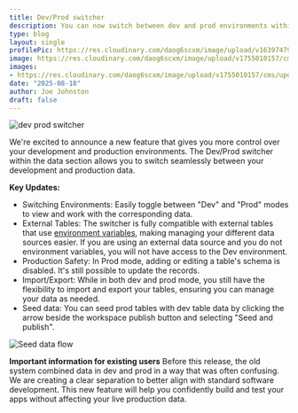 ```yaml
---
title: Dev/Prod switcher
description: You can now switch between dev and prod environments within the data section.
type: blog
layout: single
profilePic: https://res.cloudinary.com/daog6scxm/image/upload/v1639747995/cms/joe_illustration_gray_bg_e97wdl.jpg
image: https://res.cloudinary.com/daog6scxm/image/upload/v1755010157/cms/updates/dev%20prod%20switcher/prod_mcmfua.png
images:
- https://res.cloudinary.com/daog6scxm/image/upload/v1755010157/cms/updates/dev%20prod%20switcher/prod_mcmfua.png
date: "2025-08-18"
author: Joe Johnston
draft: false
---
```


![dev prod switcher](https://res.cloudinary.com/daog6scxm/image/upload/v1755010157/cms/updates/dev%20prod%20switcher/prod_mcmfua.webp)

We're excited to announce a new feature that gives you more control over your development and production environments. The Dev/Prod switcher within the data section allows you to switch seamlessly between your development and production data.

**Key Updates:**
- Switching Environments: Easily toggle between "Dev" and "Prod" modes to view and work with the corresponding data.
- External Tables: The switcher is fully compatible with external tables that use [environment variables](/pricing), making managing your different data sources easier. If you are using an external data source and you do not environment variables, you will not have access to the Dev environment.
- Production Safety: In Prod mode, adding or editing a table's schema is disabled. It's still possible to update the records.
- Import/Export: While in both dev and prod mode, you still have the flexibility to import and export your tables, ensuring you can manage your data as needed.
- Seed data: You can seed prod tables with dev table data by clicking the arrow beside the workspace publish button and selecting "Seed and publish".

![Seed data flow](https://files.readme.io/6b653e142e4779d25de58a948f343ea820028ceffaa7109cd8fd70d6a6098fad-prod_publish.png)


**Important information for existing users**
Before this release, the old system combined data in dev and prod in a way that was often confusing. We are creating a clear separation to better align with standard software development. This new feature will help you confidently build and test your apps without affecting your live production data.
